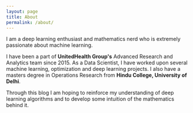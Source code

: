 ```yaml
---
layout: page
title: About
permalink: /about/
---
```


I am a deep learning enthusiast and mathematics nerd who is extremely passionate about machine learning.

I have been a part of **UnitedHealth Group's** Advanced Research and Analytics team since 2015. As a Data Scientist, I have worked upon several machine learning, optimization and deep learning projects. I also have a masters degree in Operations Research from **Hindu College, University of Delhi**. 

Through this blog I am hoping to reinforce my understanding of deep learning algorithms and to develop some intuition of the mathematics behind it.
